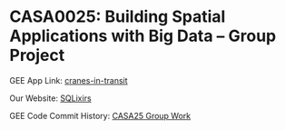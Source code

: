 # CASA0025: Building Spatial Applications with Big Data – Group Project

GEE App Link: [cranes-in-transit](https://casa25gw.projects.earthengine.app/view/cranes-in-transit)

Our Website: [SQLixirs](https://lzq407.github.io/CASA0025_Project_Template/)

GEE Code Commit History: [CASA25 Group Work](https://earthengine.googlesource.com/users/fiorellaguillen/GEE_GW_CODE/)
